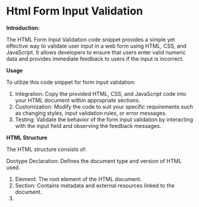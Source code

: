 # Html Form Input Validation 

**Introduction:**

The HTML Form Input Validation code snippet provides a simple yet effective way to validate user input in a web form using HTML, CSS, and JavaScript. It allows developers to ensure that users enter valid numeric data and provides immediate feedback to users if the input is incorrect.

**Usage**

To utilize this code snippet for form input validation:

1. Integration: Copy the provided HTML, CSS, and JavaScript code into your HTML document within appropriate sections.
2. Customization: Modify the code to suit your specific requirements such as changing styles, input validation rules, or error messages.
3. Testing: Validate the behavior of the form input validation by interacting with the input field and observing the feedback messages.

**HTML Structure**

The HTML structure consists of:

Doctype Declaration: Defines the document type and version of HTML used.
1. <html> Element: The root element of the HTML document.
2. <head> Section: Contains metadata and external resources linked to the document.
3. <style> Element: Defines CSS styles to be applied to elements within the document.
4. <body> Section: Contains the visible content of the HTML document.
5. Prompt Text: Instructs the user to enter a number.
6. Input Field: Allows the user to input numeric data.
7. Validation Placeholder: An area to display validation messages.


**JavaScript Functionality**

The JavaScript code provides real-time validation of user input:

1. val(x) Function: This function is triggered when the user types in the input field.
2. Parameter: x represents the input element.
3. Input Validation:
4. Checks if the input is not a number using the isNaN() function.
5. isplays a message if non-numeric characters are entered.
6. Checks if the length of the input is greater than 10 digits and displays a message if it exceeds this limit.
7. Clears any previous validation messages if the input is valid.

**Customization Options**
1. Styling: Modify the CSS styles to change the appearance of elements such as font, color, and alignment.
2. Validation Rules: Adjust the JavaScript function to implement custom validation rules based on specific requirements.
3. Error Messages: Customize the error messages displayed to users to provide clear guidance on input requirements.

**Compatibility**

This code snippet is compatible with modern web browsers that support HTML5, CSS3, and JavaScript, ensuring a consistent user experience across different platforms.

**Conclusion**

The HTML Form Input Validation code snippet offers a straightforward solution for implementing input validation in web forms. By integrating this code into your web projects, you can enhance user experience by providing instant feedback on input correctness, leading to improved data quality and user satisfaction.
